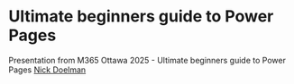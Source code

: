 # Ultimate beginners guide to Power Pages
Presentation from M365 Ottawa 2025 - Ultimate beginners guide to Power Pages
[Nick Doelman](https://www.nickdoelman.com)
